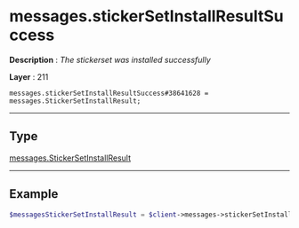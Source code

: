 # messages.stickerSetInstallResultSuccess

**Description** : *The stickerset was installed successfully*

**Layer** : 211

```tl
messages.stickerSetInstallResultSuccess#38641628 = messages.StickerSetInstallResult;
```

---

## Type

[messages.StickerSetInstallResult](type/messages.StickerSetInstallResult)

---

## Example

```php
$messagesStickerSetInstallResult = $client->messages->stickerSetInstallResultSuccess();
```